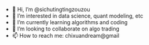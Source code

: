 - 👋 Hi, I’m @sichutingtingzouzou
- 👀 I’m interested in data science, quant modeling, etc
- 🌱 I’m currently learning algorithms and coding
- 💞️ I’m looking to collaborate on algo trading 
- 📫 How to reach me: chixuandream@gmail

<!---
sichutingtingzouzou/sichutingtingzouzou is a ✨ special ✨ repository because its `README.md` (this file) appears on your GitHub profile.
You can click the Preview link to take a look at your changes.
--->
